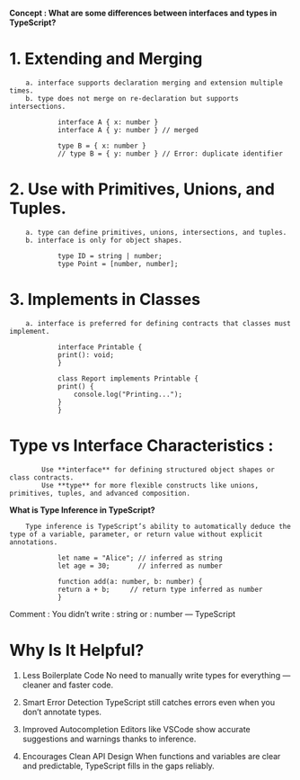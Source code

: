 **Concept : What are some differences between interfaces and types in TypeScript?**

# 1. Extending and Merging

        a. interface supports declaration merging and extension multiple times.
        b. type does not merge on re-declaration but supports intersections.

                interface A { x: number }
                interface A { y: number } // merged

                type B = { x: number }
                // type B = { y: number } // Error: duplicate identifier

# 2. Use with Primitives, Unions, and Tuples.

        a. type can define primitives, unions, intersections, and tuples.
        b. interface is only for object shapes.

                type ID = string | number;
                type Point = [number, number];

# 3. Implements in Classes

        a. interface is preferred for defining contracts that classes must implement.

                interface Printable {
                print(): void;
                }

                class Report implements Printable {
                print() {
                    console.log("Printing...");
                }
                }

# Type vs Interface Characteristics :

            Use **interface** for defining structured object shapes or class contracts.
            Use **type** for more flexible constructs like unions, primitives, tuples, and advanced composition.

**What is Type Inference in TypeScript?**

        Type inference is TypeScript’s ability to automatically deduce the type of a variable, parameter, or return value without explicit annotations.

                let name = "Alice"; // inferred as string
                let age = 30;       // inferred as number

                function add(a: number, b: number) {
                return a + b;     // return type inferred as number
                }

Comment : You didn’t write : string or : number — TypeScript

# Why Is It Helpful?

1. Less Boilerplate Code
   No need to manually write types for everything — cleaner and faster code.

2. Smart Error Detection
   TypeScript still catches errors even when you don’t annotate types.

3. Improved Autocompletion
   Editors like VSCode show accurate suggestions and warnings thanks to inference.

4. Encourages Clean API Design
   When functions and variables are clear and predictable, TypeScript fills in the gaps reliably.
